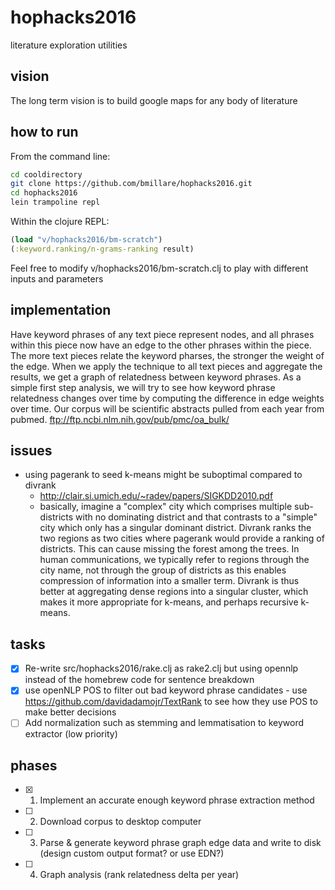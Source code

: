 # hophacks2016
literature exploration utilities

## vision
The long term vision is to build google maps for any body of literature

## how to run

From the command line:
```bash
cd cooldirectory
git clone https://github.com/bmillare/hophacks2016.git
cd hophacks2016
lein trampoline repl
```

Within the clojure REPL:
```clojure
(load "v/hophacks2016/bm-scratch")
(:keyword.ranking/n-grams-ranking result)
```

Feel free to modify v/hophacks2016/bm-scratch.clj to play with different inputs and parameters

## implementation
Have keyword phrases of any text piece represent nodes, and all phrases within this piece now have an edge to the other phrases within the piece. The more text pieces relate the keyword pharses, the stronger the weight of the edge. When we apply the technique to all text pieces and aggregate the results, we get a graph of relatedness between keyword phrases. As a simple first step analysis, we will try to see how keyword phrase relatedness changes over time by computing the difference in edge weights over time. Our corpus will be scientific abstracts pulled from each year from pubmed. ftp://ftp.ncbi.nlm.nih.gov/pub/pmc/oa_bulk/

## issues
- using pagerank to seed k-means might be suboptimal compared to divrank
  - http://clair.si.umich.edu/~radev/papers/SIGKDD2010.pdf
  - basically, imagine a "complex" city which comprises multiple sub-districts with no dominating district and that contrasts to a "simple" city which only has a singular dominant district. Divrank ranks the two regions as two cities where pagerank would provide a ranking of districts. This can cause missing the forest among the trees. In human communications, we typically refer to regions through the city name, not through the group of districts as this enables compression of information into a smaller term. Divrank is thus better at aggregating dense regions into a singular cluster, which makes it more appropriate for k-means, and perhaps recursive k-means.

## tasks
- [X] Re-write src/hophacks2016/rake.clj as rake2.clj but using opennlp instead of the homebrew code for sentence breakdown
- [X] use openNLP POS to filter out bad keyword phrase candidates
      - use https://github.com/davidadamojr/TextRank to see how they use POS to make better decisions
- [ ] Add normalization such as stemming and lemmatisation to keyword extractor (low priority)

## phases
- [X] 1. Implement an accurate enough keyword phrase extraction method
- [ ] 2. Download corpus to desktop computer
- [ ] 3. Parse & generate keyword phrase graph edge data and write to disk (design custom output format? or use EDN?)
- [ ] 4. Graph analysis (rank relatedness delta per year)
